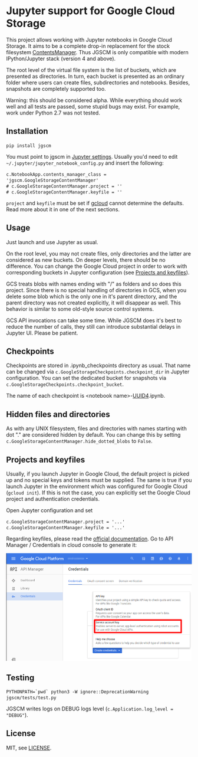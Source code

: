 Jupyter support for Google Cloud Storage
========================================

This project allows working with Jupyter notebooks in Google Cloud Storage.
It aims to be a complete drop-in replacement for the stock filesystem
[ContentsManager](http://jupyter-notebook.readthedocs.io/en/latest/extending/contents.html).
Thus JGSCM is only compatible with modern IPython/Jupyter stack (version 4 and above).

The root level of the virtual file system is the list of buckets, which
are presented as directories. In turn, each bucket is presented as an
ordinary folder where users can create files, subdirectories and notebooks.
Besides, snapshots are completely supported too.

Warning: this should be considered alpha. While everything should work
well and all tests are passed, some stupid bugs may exist. For example,
work under Python 2.7 was not tested.

Installation
------------
```
pip install jgscm
```
You must point to jgscm in [Jupyter settings](http://jupyter-notebook.readthedocs.io/en/latest/config.html).
Usually you'd need to edit `~/.jupyter/jupyter_notebook_config.py` and
insert the following:
```
c.NotebookApp.contents_manager_class = 'jgscm.GoogleStorageContentManager'
# c.GoogleStorageContentManager.project = ''
# c.GoogleStorageContentManager.keyfile = ''
```
`project` and `keyfile` must be set if [gcloud](https://github.com/GoogleCloudPlatform/gcloud-python)
cannot determine the defaults. Read more about it in one of the next sections.

Usage
-----
Just launch and use Jupyter as usual.

On the root level, you may not create files, only directories and the latter
are considered as new buckets. On deeper levels, there should be no difference.
You can change the Google Cloud project in order to work with
corresponding buckets in Jupyter configuration (see [Projects and keyfiles](#projects-and-keyfiles)).

GCS treats blobs with names ending with "/" as folders and so does this
project. Since there is no special handling of directories in GCS,
when you delete some blob which is the only one in it's parent directory,
and the parent directory was not created explicitly, it will disappear as well.
This behavior is similar to some old-style source control systems.

GCS API invocations can take some time. While JGSCM does it's best to reduce
the number of calls, they still can introduce substantial delays in
Jupyter UI. Please be patient.

Checkpoints
-----------
Checkpoints are stored in .ipynb_checkpoints directory as usual. That
name can be changed via `c.GoogleStorageCheckpoints.checkpoint_dir` in
Jupyter configuration. You can set the dedicated bucket for snapshots via
`c.GoogleStorageCheckpoints.checkpoint_bucket`.

The name of each checkpoint is \<notebook name\>-[UUID4](https://en.wikipedia.org/wiki/Universally_unique_identifier).ipynb.

Hidden files and directories
----------------------------
As with any UNIX filesystem, files and directories with names starting
with dot "." are considered hidden by default. You can change this by
setting `c.GoogleStorageContentManager.hide_dotted_blobs` to `False`.

Projects and keyfiles
---------------------
Usually, if you launch Jupyter in Google Cloud, the default project is picked
up and no special keys and tokens must be supplied. The same is true
if you launch Jupyter in the environment which was configured for
Google Cloud (`gcloud init`). If this is not the case, you can explicitly
set the Google Cloud project and authentication credentials.

Open Jupyter configuration and set
```
c.GoogleStorageContentManager.project = '...'
c.GoogleStorageContentManager.keyfile = '...'
```

Regarding keyfiles, please read the [official documentation](https://cloud.google.com/storage/docs/authentication).
Go to API Manager / Credentials in cloud console to generate it:

![API Manager / Credentials](docs/keyfile.png)

Testing
-------
```
PYTHONPATH=`pwd` python3 -W ignore::DeprecationWarning jgscm/tests/test.py
```
JGSCM writes logs on DEBUG logs level (`c.Application.log_level = "DEBUG"`).

License
-------
MIT, see [LICENSE](LICENSE).
